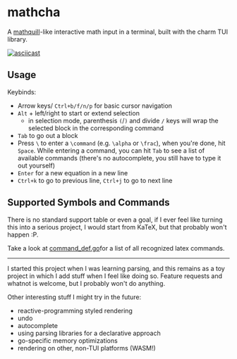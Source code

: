 # mathcha

A [mathquill](http://mathquill.com/)-like interactive math input in a terminal, built with the charm TUI library.

[![asciicast](https://asciinema.org/a/rph5qHyOpcjpQ4pvQJUFZqUDI.svg)](https://asciinema.org/a/rph5qHyOpcjpQ4pvQJUFZqUDI)

## Usage

Keybinds:

- Arrow keys/ `Ctrl+b/f/n/p` for basic cursor navigation
- `Alt` + left/right to start or extend selection
  - in selection mode, parenthesis `(`/`)` and divide `/` keys will wrap the selected block in the corresponding command
- `Tab` to go out a block
- Press `\` to enter a `\command` (e.g. `\alpha` or `\frac`), when you're done, hit `Space`. While entering a command, you can hit `Tab` to see a list of available commands (there's no autocomplete, you still have to type it out yourself)
- `Enter` for a new equation in a new line
- `Ctrl+k` to go to previous line, `Ctrl+j` to go to next line

## Supported Symbols and Commands

There is no standard support table or even a goal, if I ever feel like turning this into a serious project, I would start from KaTeX, but that probably won't happen :P.

Take a look at [command_def.go](latex/command_def.go)for a list of all recognized latex commands.

---

I started this project when I was learning parsing, and this remains as a toy project in which I add stuff when I feel like doing so. Feature requests and whatnot is welcome, but I probably won't do anything.

Other interesting stuff I might try in the future:

- reactive-programming styled rendering
- undo
- autocomplete
- using parsing libraries for a declarative approach
- go-specific memory optimizations
- rendering on other, non-TUI platforms (WASM!)
